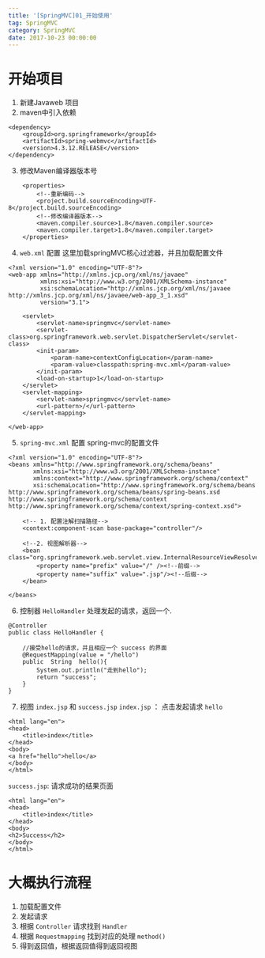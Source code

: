 ```yaml
---
title: '[SpringMVC]01_开始使用'
tag: SpringMVC
category: SpringMVC
date: 2017-10-23 00:00:00
---
```


# 开始项目

1. 新建Javaweb 项目
2. maven中引入依赖
```
<dependency>
	<groupId>org.springframework</groupId>
    <artifactId>spring-webmvc</artifactId>
    <version>4.3.12.RELEASE</version>
</dependency>
```
3. 修改Maven编译器版本号
```
    <properties>
        <!--重新编码-->
        <project.build.sourceEncoding>UTF-8</project.build.sourceEncoding>
        <!--修改编译器版本-->
        <maven.compiler.source>1.8</maven.compiler.source>
        <maven.compiler.target>1.8</maven.compiler.target>
    </properties>
```
4. `web.xml` 配置
这里加载springMVC核心过滤器，并且加载配置文件
```
<?xml version="1.0" encoding="UTF-8"?>
<web-app xmlns="http://xmlns.jcp.org/xml/ns/javaee"
         xmlns:xsi="http://www.w3.org/2001/XMLSchema-instance"
         xsi:schemaLocation="http://xmlns.jcp.org/xml/ns/javaee http://xmlns.jcp.org/xml/ns/javaee/web-app_3_1.xsd"
         version="3.1">
          
    <servlet>
        <servlet-name>springmvc</servlet-name>
        <servlet-class>org.springframework.web.servlet.DispatcherServlet</servlet-class>
        <init-param>
            <param-name>contextConfigLocation</param-name>
            <param-value>classpath:spring-mvc.xml</param-value>
        </init-param>
        <load-on-startup>1</load-on-startup>
    </servlet>
    <servlet-mapping>
        <servlet-name>springmvc</servlet-name>
        <url-pattern>/</url-pattern>
    </servlet-mapping>
    
</web-app>

```
5. `spring-mvc.xml` 配置
spring-mvc的配置文件
```
<?xml version="1.0" encoding="UTF-8"?>
<beans xmlns="http://www.springframework.org/schema/beans"
       xmlns:xsi="http://www.w3.org/2001/XMLSchema-instance"
       xmlns:context="http://www.springframework.org/schema/context"
       xsi:schemaLocation="http://www.springframework.org/schema/beans http://www.springframework.org/schema/beans/spring-beans.xsd http://www.springframework.org/schema/context http://www.springframework.org/schema/context/spring-context.xsd">

    <!-- 1. 配置注解扫描路径-->
    <context:component-scan base-package="controller"/>

    <!--2. 视图解析器-->
    <bean class="org.springframework.web.servlet.view.InternalResourceViewResolver">
        <property name="prefix" value="/" /><!--前缀-->
        <property name="suffix" value=".jsp"/><!--后缀-->
    </bean>

</beans>
```
6. 控制器 `HelloHandler`
处理发起的请求，返回一个.
```
@Controller
public class HelloHandler {
	
	//接受hello的请求，并且相应一个 success 的界面
    @RequestMapping(value = "/hello")
    public  String  hello(){
        System.out.println("走到hello");
        return "success";
    }
}
```

7. 视图 `index.jsp` 和 `success.jsp`
`index.jsp` ： 点击发起请求 `hello`
```
<html lang="en">
<head>
    <title>index</title>
</head>
<body>
<a href="hello">hello</a>
</body>
</html>
```
`success.jsp`: 请求成功的结果页面
```
<html lang="en">
<head>
    <title>index</title>
</head>
<body>
<h2>Success</h2>
</body>
</html>
```

# 大概执行流程

1. 加载配置文件
2. 发起请求
3. 根据 `Controller` 请求找到 `Handler`
4. 根据 `Requestmapping` 找到对应的处理 `method()`
5. 得到返回值，根据返回值得到返回视图
